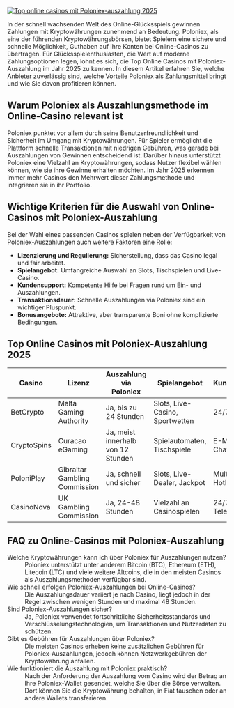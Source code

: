 [![Top online casinos mit Poloniex-auszahlung 2025](https://123-caf.pages.dev/gitsignup.png)](https://vrmoo.ru/Bt82HjjY)

<p>In der schnell wachsenden Welt des Online-Glücksspiels gewinnen Zahlungen mit Kryptowährungen zunehmend an Bedeutung. Poloniex, als eine der führenden Kryptowährungsbörsen, bietet Spielern eine sichere und schnelle Möglichkeit, Guthaben auf ihre Konten bei Online-Casinos zu übertragen. Für Glücksspielenthusiasten, die Wert auf moderne Zahlungsoptionen legen, lohnt es sich, die Top Online Casinos mit Poloniex-Auszahlung im Jahr 2025 zu kennen. In diesem Artikel erfahren Sie, welche Anbieter zuverlässig sind, welche Vorteile Poloniex als Zahlungsmittel bringt und wie Sie davon profitieren können.</p>  <h2>Warum Poloniex als Auszahlungsmethode im Online-Casino relevant ist</h2> <p>Poloniex punktet vor allem durch seine Benutzerfreundlichkeit und Sicherheit im Umgang mit Kryptowährungen. Für Spieler ermöglicht die Plattform schnelle Transaktionen mit niedrigen Gebühren, was gerade bei Auszahlungen von Gewinnen entscheidend ist. Darüber hinaus unterstützt Poloniex eine Vielzahl an Kryptowährungen, sodass Nutzer flexibel wählen können, wie sie ihre Gewinne erhalten möchten. Im Jahr 2025 erkennen immer mehr Casinos den Mehrwert dieser Zahlungsmethode und integrieren sie in ihr Portfolio.</p>  <h2>Wichtige Kriterien für die Auswahl von Online-Casinos mit Poloniex-Auszahlung</h2> <p>Bei der Wahl eines passenden Casinos spielen neben der Verfügbarkeit von Poloniex-Auszahlungen auch weitere Faktoren eine Rolle:</p> <ul>   <li><strong>Lizenzierung und Regulierung:</strong> Sicherstellung, dass das Casino legal und fair arbeitet.</li>   <li><strong>Spielangebot:</strong> Umfangreiche Auswahl an Slots, Tischspielen und Live-Casino.</li>   <li><strong>Kundensupport:</strong> Kompetente Hilfe bei Fragen rund um Ein- und Auszahlungen.</li>   <li><strong>Transaktionsdauer:</strong> Schnelle Auszahlungen via Poloniex sind ein wichtiger Pluspunkt.</li>   <li><strong>Bonusangebote:</strong> Attraktive, aber transparente Boni ohne komplizierte Bedingungen.</li> </ul>  <h2>Top Online Casinos mit Poloniex-Auszahlung 2025</h2> <table>   <thead>     <tr>       <th>Casino</th>       <th>Lizenz</th>       <th>Auszahlung via Poloniex</th>       <th>Spielangebot</th>       <th>Kundensupport</th>     </tr>   </thead>   <tbody>     <tr>       <td>BetCrypto</td>       <td>Malta Gaming Authority</td>       <td>Ja, bis zu 24 Stunden</td>       <td>Slots, Live-Casino, Sportwetten</td>       <td>24/7 Live-Chat</td>     </tr>     <tr>       <td>CryptoSpins</td>       <td>Curacao eGaming</td>       <td>Ja, meist innerhalb von 12 Stunden</td>       <td>Spielautomaten, Tischspiele</td>       <td>E-Mail & Live-Chat</td>     </tr>     <tr>       <td>PoloniPlay</td>       <td>Gibraltar Gambling Commission</td>       <td>Ja, schnell und sicher</td>       <td>Slots, Live-Dealer, Jackpot</td>       <td>Multilinguale Hotline</td>     </tr>     <tr>       <td>CasinoNova</td>       <td>UK Gambling Commission</td>       <td>Ja, 24-48 Stunden</td>       <td>Vielzahl an Casinospielen</td>       <td>24/7 Chat & Telefon</td>     </tr>   </tbody> </table>  <h2>FAQ zu Online-Casinos mit Poloniex-Auszahlung</h2> <dl>   <dt>Welche Kryptowährungen kann ich über Poloniex für Auszahlungen nutzen?</dt>   <dd>Poloniex unterstützt unter anderem Bitcoin (BTC), Ethereum (ETH), Litecoin (LTC) und viele weitere Altcoins, die in den meisten Casinos als Auszahlungsmethoden verfügbar sind.</dd>    <dt>Wie schnell erfolgen Poloniex-Auszahlungen bei Online-Casinos?</dt>   <dd>Die Auszahlungsdauer variiert je nach Casino, liegt jedoch in der Regel zwischen wenigen Stunden und maximal 48 Stunden.</dd>    <dt>Sind Poloniex-Auszahlungen sicher?</dt>   <dd>Ja, Poloniex verwendet fortschrittliche Sicherheitsstandards und Verschlüsselungstechnologien, um Transaktionen und Nutzerdaten zu schützen.</dd>    <dt>Gibt es Gebühren für Auszahlungen über Poloniex?</dt>   <dd>Die meisten Casinos erheben keine zusätzlichen Gebühren für Poloniex-Auszahlungen, jedoch können Netzwerkgebühren der Kryptowährung anfallen.</dd>    <dt>Wie funktioniert die Auszahlung mit Poloniex praktisch?</dt>   <dd>Nach der Anforderung der Auszahlung vom Casino wird der Betrag an Ihre Poloniex-Wallet gesendet, welche Sie über die Börse verwalten. Dort können Sie die Kryptowährung behalten, in Fiat tauschen oder an andere Wallets transferieren.</dd> </dl>